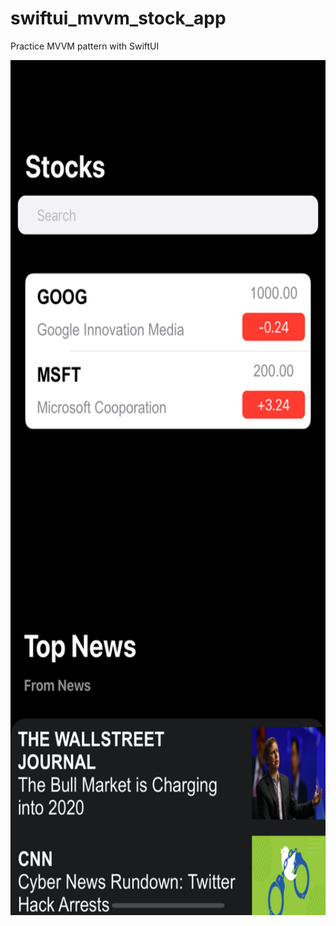 # swiftui_mvvm_stock_app
Practice MVVM pattern with SwiftUI

<img src="https://github.com/oliver-anh-nguyen/swiftui_mvvm_stock_app/blob/main/s1.png" width="640" height="1368"> 
